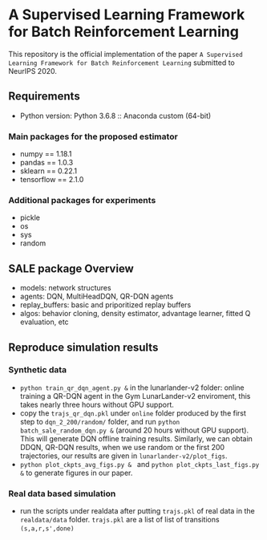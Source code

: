 # A Supervised Learning Framework for Batch Reinforcement Learning
This repository is the official implementation of the paper `A Supervised Learning Framework for Batch Reinforcement Learning` submitted to NeurIPS 2020.

## Requirements
- Python version: Python 3.6.8 :: Anaconda custom (64-bit)
### Main packages for the proposed estimator
- numpy == 1.18.1
- pandas == 1.0.3
- sklearn == 0.22.1
- tensorflow == 2.1.0
### Additional packages for experiments
- pickle
- os
- sys
- random

## SALE package Overview
- models: network structures
- agents: DQN, MultiHeadDQN, QR-DQN agents
- replay_buffers: basic and priporitized replay buffers
- algos: behavior cloning, density estimator, advantage learner, fitted Q evaluation, etc

## Reproduce simulation results
### Synthetic data
- ```python train_qr_dqn_agent.py &``` in the lunarlander-v2 folder: online training a QR-DQN agent in the Gym LunarLander-v2 enviroment, this takes nearly three hours without GPU support. 
- copy the `trajs_qr_dqn.pkl` under `online` folder produced by the first step to  `dqn_2_200/random/` folder, and run ```python batch_sale_random_dqn.py &``` (around 20 hours without GPU support). This will generate DQN offline training results. Similarly, we can obtain DDQN, QR-DQN results, when we use random or the first 200 trajectories, our results are given in `lunarlander-v2/plot_figs`.
-  ```python plot_ckpts_avg_figs.py & ``` and ```python plot_ckpts_last_figs.py &``` to generate figures in our paper.
### Real data based simulation
- run the scripts under realdata after putting `trajs.pkl` of real data in the `realdata/data` folder. `trajs.pkl` are a list of list of transitions `(s,a,r,s',done)`
